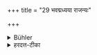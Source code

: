 +++
title = "29 भवद्मध्यया राजन्यः"

+++

<details><summary>Bühler</summary>

29. A Kṣatriya (inserting the word) 'Lady' in the middle (between the words 'give alms');
</details>

<details><summary>हरदत्त-टीका</summary>

## सूत्रम्
भवन्मध्यया राजन्यः॥ २९॥  
### टिप्पनी
'भिक्षां भवति देही'ति राजन्यो भिक्षेत ॥ २९ ॥
</details>
